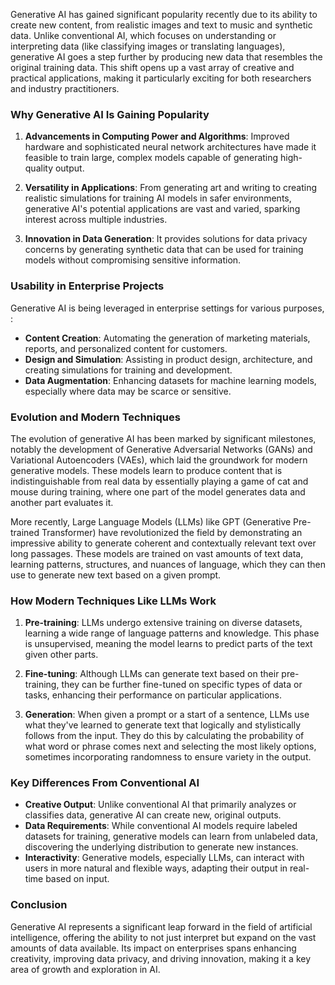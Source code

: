 Generative AI has gained significant popularity recently due to its ability to create new content, from realistic images and text to music and synthetic data. Unlike conventional AI, which  focuses on understanding or interpreting data (like classifying images or translating languages), generative AI goes a step further by producing new data that resembles the original training data. This shift opens up a vast array of creative and practical applications, making it particularly exciting for both researchers and industry practitioners.

### Why Generative AI Is Gaining Popularity

1. **Advancements in Computing Power and Algorithms**: Improved hardware and sophisticated neural network architectures have made it feasible to train large, complex models capable of generating high-quality output.

2. **Versatility in Applications**: From generating art and writing to creating realistic simulations for training AI models in safer environments, generative AI's potential applications are vast and varied, sparking interest across multiple industries.

3. **Innovation in Data Generation**: It provides solutions for data privacy concerns by generating synthetic data that can be used for training models without compromising sensitive information.

### Usability in Enterprise Projects

Generative AI is being leveraged in enterprise settings for various purposes, :

- **Content Creation**: Automating the generation of marketing materials, reports, and personalized content for customers.
- **Design and Simulation**: Assisting in product design, architecture, and creating simulations for training and development.
- **Data Augmentation**: Enhancing datasets for machine learning models, especially where data may be scarce or sensitive.

### Evolution and Modern Techniques

The evolution of generative AI has been marked by significant milestones, notably the development of Generative Adversarial Networks (GANs) and Variational Autoencoders (VAEs), which laid the groundwork for modern generative models. These models learn to produce content that is indistinguishable from real data by essentially playing a game of cat and mouse during training, where one part of the model generates data and another part evaluates it.

More recently, Large Language Models (LLMs) like GPT (Generative Pre-trained Transformer) have revolutionized the field by demonstrating an impressive ability to generate coherent and contextually relevant text over long passages. These models are trained on vast amounts of text data, learning patterns, structures, and nuances of language, which they can then use to generate new text based on a given prompt.

### How Modern Techniques Like LLMs Work

1. **Pre-training**: LLMs undergo extensive training on diverse datasets, learning a wide range of language patterns and knowledge. This phase is unsupervised, meaning the model learns to predict parts of the text given other parts.

2. **Fine-tuning**: Although LLMs can generate text based on their pre-training, they can be further fine-tuned on specific types of data or tasks, enhancing their performance on particular applications.

3. **Generation**: When given a prompt or a start of a sentence, LLMs use what they've learned to generate text that logically and stylistically follows from the input. They do this by calculating the probability of what word or phrase comes next and selecting the most likely options, sometimes incorporating randomness to ensure variety in the output.

### Key Differences From Conventional AI

- **Creative Output**: Unlike conventional AI that primarily analyzes or classifies data, generative AI can create new, original outputs.
- **Data Requirements**: While conventional AI models require labeled datasets for training, generative models can learn from unlabeled data, discovering the underlying distribution to generate new instances.
- **Interactivity**: Generative models, especially LLMs, can interact with users in more natural and flexible ways, adapting their output in real-time based on input.

### Conclusion

Generative AI represents a significant leap forward in the field of artificial intelligence, offering the ability to not just interpret but expand on the vast amounts of data available. Its impact on enterprises spans enhancing creativity, improving data privacy, and driving innovation, making it a key area of growth and exploration in AI.
